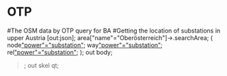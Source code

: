 # OTP
#The OSM data by OTP query for BA
#Getting the location of substations in upper Austria 
[out:json];
area["name"="Oberösterreich"]->.searchArea;
(
  node["power"="substation"](area.searchArea);
  way["power"="substation"](area.searchArea);
  rel["power"="substation"](area.searchArea);
);
out body;
>;
out skel qt;
